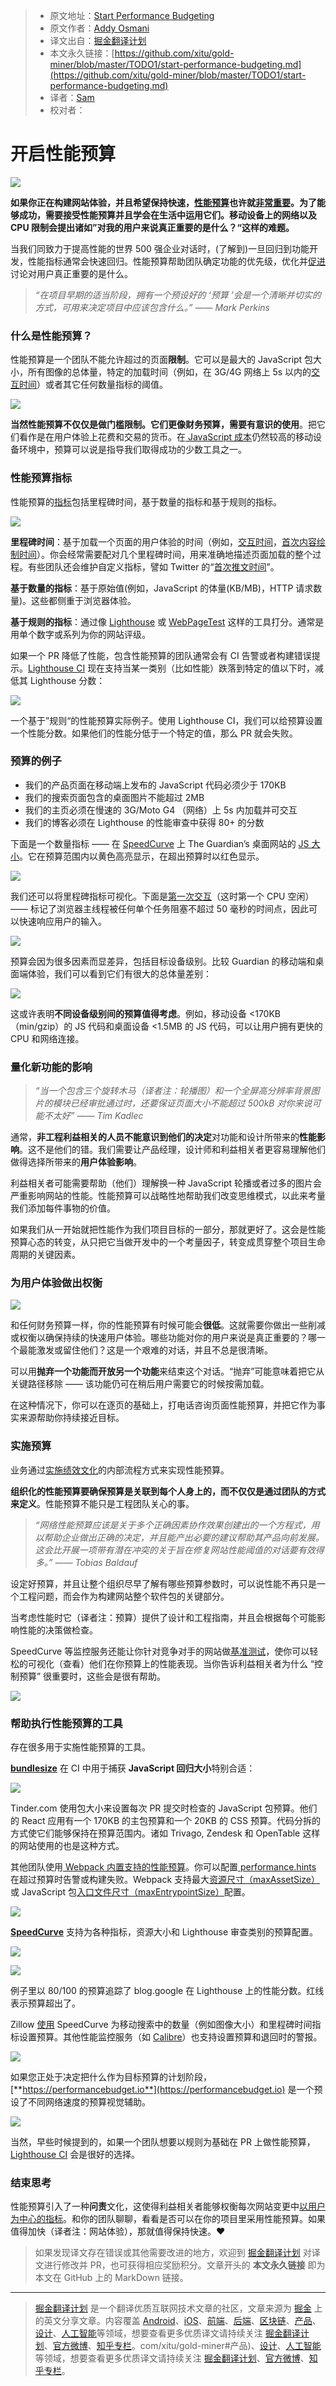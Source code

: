 > * 原文地址：[Start Performance Budgeting](https://medium.com/@addyosmani/start-performance-budgeting-dabde04cf6a3)
> * 原文作者：[Addy Osmani](https://medium.com/@addyosmani?source=post_header_lockup)
> * 译文出自：[掘金翻译计划](https://github.com/xitu/gold-miner)
> * 本文永久链接：[https://github.com/xitu/gold-miner/blob/master/TODO1/start-performance-budgeting.md](https://github.com/xitu/gold-miner/blob/master/TODO1/start-performance-budgeting.md)
> * 译者：[Sam](https://github.com/xutaogit/)
> * 校对者：

# 开启性能预算

![](https://cdn-images-1.medium.com/max/2000/1*BTZwTbmKyBE60tuXPDy34g.png)

**如果你正在构建网站体验，并且希望保持快速，[性能预算](https://timkadlec.com/2013/01/setting-a-performance-budget/)也许就[非常重要](https://infrequently.org/2017/10/can-you-afford-it-real-world-web-performance-budgets/)。为了能够成功，需要接受性能预算并且学会在生活中运用它们。移动设备上的网络以及 CPU 限制会提出诸如”对我的用户来说真正重要的是什么？“这样的难题。**

当我们同致力于提高性能的世界 500 强企业对话时，(了解到)一旦回归到功能开发，性能指标通常会快速回归。性能预算帮助团队确定功能的优先级，优化并[促进](https://tobias.is/blogging/web-performance-budgets-as-currency/)讨论对用户真正重要的是什么。

> _“在项目早期的适当阶段，拥有一个预设好的 ‘预算 ’会是一个清晰并切实的方式，可用来决定项目中应该包含什么。”  —— Mark Perkins_

### 什么是性能预算？

性能预算是一个团队不能允许超过的页面**限制**。它可以是最大的 JavaScript 包大小，所有图像的总体量，特定的加载时间（例如，在 3G/4G 网络上 5s 以内的[交互时间](https://calendar.perfplanet.com/2017/time-to-interactive-measuring-more-of-the-user-experience/)）或者其它任何数量指标的阈值。

![](https://cdn-images-1.medium.com/max/800/0*qe3ZW3Vvf8lsdxMq.png)

**当然性能预算不仅仅是做门槛限制。它们更像财务预算，需要有意识的使用**。把它们看作是在用户体验上花费和交易的货币。在[ JavaScript 成本](https://medium.com/@addyosmani/the-cost-of-javascript-in-2018-7d8950fbb5d4)仍然较高的移动设备环境中，预算可以说是指导我们取得成功的少数工具之一。

### 性能预算指标

性能预算的[指标](https://timkadlec.com/2014/11/performance-budget-metrics/)包括里程碑时间，基于数量的指标和基于规则的指标。

![](https://cdn-images-1.medium.com/max/800/0*bP485as_8xmWGD9s.png)

**里程碑时间**：基于加载一个页面的用户体验的时间（例如，[交互时间](https://developers.google.com/web/fundamentals/performance/user-centric-performance-metrics#time_to_interactive)，[首次内容绘制时间](https://developers.google.com/web/fundamentals/performance/user-centric-performance-metrics#first_paint_and_first_contentful_paint)）。你会经常需要配对几个里程碑时间，用来准确地描述页面加载的整个过程。有些团队还会维护自定义指标，譬如 Twitter 的“[首次推文时间](https://blog.alexmaccaw.com/time-to-first-tweet)”。

**基于数量的指标**：基于原始值(例如，JavaScript 的体量(KB/MB)，HTTP 请求数量)。这些都侧重于浏览器体验。

**基于规则的指标**：通过像 [Lighthouse](https://developers.google.com/web/tools/lighthouse/) 或 [WebPageTest](https://webpagetest.org/) 这样的工具打分。通常是用单个数字或系列为你的网站评级。

如果一个 PR 降低了性能，包含性能预算的团队通常会有 CI 告警或者构建错误提示。[Lighthouse CI](https://github.com/ebidel/lighthouse-ci#3-call-lighthouse-ci) 现在支持当某一类别（比如性能）跌落到特定的值以下时，减低其 Lighthouse 分数：

![](https://cdn-images-1.medium.com/max/800/0*30uWWuN-yRDK4awS.png)

一个基于”规则“的性能预算实际例子。使用 Lighthouse CI，我们可以给预算设置一个性能分数。如果他们的性能分低于一个特定的值，那么 PR 就会失败。

### 预算的例子

* 我们的产品页面在移动端上发布的 JavaScript 代码必须少于 170KB
* 我们的搜索页面包含的桌面图片不能超过 2MB
* 我们的主页必须在慢速的 3G/Moto G4 （网络）上 5s 内加载并可交互
* 我们的博客必须在 Lighthouse 的性能审查中获得 80+ 的分数

下面是一个数量指标 —— 在 [SpeedCurve](https://speedcurve.com/) 上 The Guardian’s 桌面网站的 [JS 大小](https://t.co/ZKpkSJfnLy)。它在预算范围内以黄色高亮显示，在超出预算时以红色显示。

![](https://cdn-images-1.medium.com/max/800/0*JHF8gX8AMSLf9Wj1.jpg)

我们还可以将里程碑指标可视化。下面是[第一次交互](https://developers.google.com/web/tools/lighthouse/audits/first-interactive)（这时第一个 CPU 空闲） —— 标记了浏览器主线程被任何单个任务阻塞不超过 50 毫秒的时间点，因此可以快速响应用户的输入。

![](https://cdn-images-1.medium.com/max/800/0*hm42fQwOmOdAsHwr.png)

预算会因为很多因素而显差异，包括目标设备级别。比较 Guardian 的移动端和桌面端体验，我们可以看到它们有很大的总体量差别：

![](https://cdn-images-1.medium.com/max/800/0*KzrhYg-dqQ59LL-c.jpg)

这或许表明**不同设备级别间的预算值得考虑**。例如，移动设备 <170KB（min/gzip）的 JS 代码和桌面设备 <1.5MB 的 JS 代码，可以让用户拥有更快的 CPU 和网络连接。

### 量化新功能的影响

> _“当一个包含三个旋转木马（译者注：轮播图）和一个全屏高分辨率背景图片的模块已经审批通过时，还要保证页面大小不能超过 500kB 对你来说可能不太好” —— Tim Kadlec_

通常，**非工程利益相关的人员不能意识到他们的决定**对功能和设计所带来的**性能影响**。这不是他们的错。我们需要让产品经理，设计师和利益相关者更容易理解他们做得选择所带来的**用户体验影响**。

利益相关者可能需要帮助（他们）理解换一种 JavaScript 轮播或者过多的图片会严重影响网站的性能。性能预算可以战略性地帮助我们改变思维模式，以此来考量我们添加每件事物的价值。

如果我们从一开始就把性能作为我们项目目标的一部分，那就更好了。这会是性能预算心态的转变，从只把它当做开发中的一个考量因子，转变成贯穿整个项目生命周期的关键因素。

### 为用户体验做出权衡

![](https://cdn-images-1.medium.com/max/800/0*KKs6HE9r_U2vUc9d.png)

和任何财务预算一样，你的性能预算有时候可能会**很低**。这就需要你做出一些削减或权衡以确保持续的快速用户体验。哪些功能对你的用户来说是真正重要的？哪一个最能激发或留住他们？这是一个艰难的对话，并且不总是很清晰。

可以用**抛弃一个功能而开放另一个功能**来结束这个对话。“抛弃”可能意味着把它从关键路径移除 —— 该功能仍可在稍后用户需要它的时候按需加载。

在这种情况下，你可以在逐页的基础上，打电话咨询页面性能预算，并把它作为事实来源帮助你持续接近目标。

### 实施预算

业务通过[实施绩效文化](https://rigor.com/blog/2016/06/5978)的内部流程方式来实现性能预算。

**组织化的性能预算要确保预算是关联到每个人身上的，而不仅仅是通过团队的方式来定义**。性能预算不能只是工程团队关心的事。

> _“网络性能预算应该是关于多个正确因素协作效果创建出的一个方程式，用以帮助企业做出正确的决定，并且能产出必要的建议帮助其产品向前发展。这会比开展一项带有潜在冲突的关于旨在修复网站性能阈值的对话要有效得多。” —— Tobias Baldauf_

设定好预算，并且让整个组织尽早了解有哪些预算参数时，可以说性能不再只是一个工程问题，而会作为构建网站整个软件包的关键部分。

当考虑性能时它（译者注：预算）提供了设计和工程指南，并且会根据每个可能影响性能的决策做检查。

SpeedCurve 等监控服务还能让你针对竞争对手的网站做[基准测试](https://support.speedcurve.com/get-the-most-out-of-speedcurve/benchmark-yourself-against-your-competitors)，使你可以轻松的可视化（查看）他们在你预算上的性能表现。当你告诉利益相关者为什么 “控制预算” 很重要时，这些会是很有帮助。

![](https://cdn-images-1.medium.com/max/800/0*u16guMcsuAKpzCwH.jpg)

### 帮助执行性能预算的工具

存在很多用于实施性能预算的工具。

[**bundlesize**](https://github.com/siddharthkp/bundlesize) 在 CI 中用于捕获 **JavaScript 回归大小**特别合适：

![](https://cdn-images-1.medium.com/max/800/0*9jRDyljdEMDmsqSs.jpg)

Tinder.com 使用包大小来设置每次 PR 提交时检查的 JavaScript 包预算。他们的 React 应用有一个 170KB 的主包预算和一个 20KB 的 CSS 预算。代码分拆的方式使它们能够保持在预算范围内。诸如 Trivago, Zendesk 和 OpenTable 这样的网站使用的也是这种方式。

其他团队使用[ Webpack 内置支持的性能预算](https://medium.com/webpack/webpack-performance-budgets-13d4880fbf6d)。你可以配置[ performance.hints ](https://webpack.js.org/configuration/performance/)在超过预算时告警或构建失败。Webpack 支持最大[资源尺寸（maxAssetSize）](https://webpack.js.org/configuration/performance/#performance-maxassetsize)或 JavaScript 包[入口文件尺寸（maxEntrypointSize）](https://webpack.js.org/configuration/performance/#performance-maxentrypointsize)配置。

![](https://cdn-images-1.medium.com/max/800/0*A_YYVf6zDLhQZtUD.png)

[**SpeedCurve**](http://support.speedcurve.com/get-the-most-out-of-speedcurve/create-performance-budgets-and-set-alerts) 支持为各种指标，资源大小和 Lighthouse 审查类别的预算配置。

![](https://cdn-images-1.medium.com/max/800/0*Ae57J3LinlF-4M3R.jpg)

![](https://cdn-images-1.medium.com/max/800/1*Y4k7aQHDKEGGqqIobKAmQw.png)

例子里以 80/100 的预算追踪了 blog.google 在 Lighthouse 上的性能分数。红线表示预算超出了。

Zillow [使用](https://www.zillow.com/engineering/bigger-faster-more-engaging-budget/) SpeedCurve 为移动搜索中的数量（例如图像大小）和里程碑时间指标设置预算。其他性能监控服务（如 [Calibre](https://calibreapp.com/docs/metrics/budgets)）也支持设置预算和退回时的警报。

![](https://cdn-images-1.medium.com/max/800/1*Lh3B43rKikOFLbataMNSdg.png)

如果您正处于决定把什么作为目标预算的计划阶段，[**https://performancebudget.io**](https://performancebudget.io) 是一个预设了不同网络速度的预算视觉辅助。

![](https://cdn-images-1.medium.com/max/800/0*c_mNxUFA58JBEwIz.png)

当然，早些时候提到的，如果一个团队想要以规则为基础在 PR 上做性能预算，[Lighthouse CI](https://github.com/ebidel/lighthouse-ci#3-call-lighthouse-ci) 会是很好的选择。

### 结束思考

性能预算引入了一种**问责**文化，这使得利益相关者能够权衡每次网站变更中[以用户为中心的指标](https://developers.google.com/web/fundamentals/performance/user-centric-performance-metrics)。和你的团队聊聊，看看是否可以在你的项目里采用性能预算。如果值得加快（译者注：网站体验），那就值得保持快速。❤️

> 如果发现译文存在错误或其他需要改进的地方，欢迎到 [掘金翻译计划](https://github.com/xitu/gold-miner) 对译文进行修改并 PR，也可获得相应奖励积分。文章开头的 **本文永久链接** 即为本文在 GitHub 上的 MarkDown 链接。

---

> [掘金翻译计划](https://github.com/xitu/gold-miner) 是一个翻译优质互联网技术文章的社区，文章来源为 [掘金](https://juejin.im) 上的英文分享文章。内容覆盖 [Android](https://github.com/xitu/gold-miner#android)、[iOS](https://github.com/xitu/gold-miner#ios)、[前端](https://github.com/xitu/gold-miner#前端)、[后端](https://github.com/xitu/gold-miner#后端)、[区块链](https://github.com/xitu/gold-miner#区块链)、[产品](https://github.com/xitu/gold-miner#产品)、[设计](https://github.com/xitu/gold-miner#设计)、[人工智能](https://github.com/xitu/gold-miner#人工智能)等领域，想要查看更多优质译文请持续关注 [掘金翻译计划](https://github.com/xitu/gold-miner)、[官方微博](http://weibo.com/juejinfanyi)、[知乎专栏](https://zhuanlan.zhihu.com/juejinfanyi)。com/xitu/gold-miner#产品)、[设计](https://github.com/xitu/gold-miner#设计)、[人工智能](https://github.com/xitu/gold-miner#人工智能)等领域，想要查看更多优质译文请持续关注 [掘金翻译计划](https://github.com/xitu/gold-miner)、[官方微博](http://weibo.com/juejinfanyi)、[知乎专栏](https://zhuanlan.zhihu.com/juejinfanyi)。
